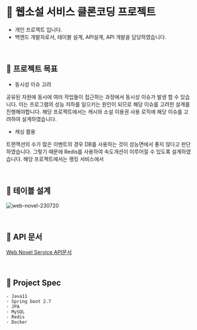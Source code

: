# 📔 웹소설 서비스 클론코딩 프로젝트
- 개인 프로젝트 입니다.
- 백엔드 개발자로서, 테이블 설계, API설계, API 개발을 담당하였습니다.
<br>

## 📌 프로젝트 목표

- 동시성 이슈 고려

 공유된 자원에 동시에 여러 작업들이 접근하는 과정에서 동시성 이슈가 발생 할 수 있습니다. 이는 프로그램의 성능 저하를 일으키는 원인이 되므로 해당 이슈를 고려한 설계를 진행해야합니다. 해당 프로젝트에서는 캐시와 소설 이용권 사용 로직에 해당 이슈를 고려하여 설계하였습니다.

- 캐싱 활용

 트랜잭션의 수가 많은 이벤트의 경우 DB를 사용하는 것이 성능면에서 좋지 않다고 판단하였습니다. 그렇기 때문에 Redis를 사용하여 속도개션이 이루어질 수 있도록 설계하였습니다. 해당 프로젝트에서는 랭킹 서비스에서 

<br>

## 📌 테이블 설계
![web-novel-230720](https://github.com/sonb9615/web-novel/assets/50348496/2c167935-c428-47f3-8ad1-f3d57a067392)

<br>

## 📌 API 문서
[Web Novel Service API문서](https://www.notion.so/rini--/bdaa86b7ef6e42baa966abb2c6c239b3?v=18c0010bc5bb4cfab50d6c7038a3caa5&pvs=4)

<br>

## 📌 Project Spec
    - Java11
    - Spring boot 2.7
    - JPA
    - MySQL
    - Redis
    - Docker

    
